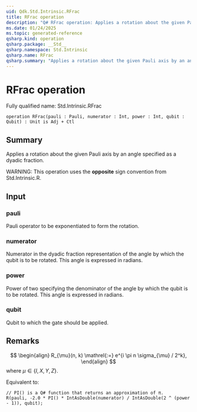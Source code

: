 ```yaml
---
uid: Qdk.Std.Intrinsic.RFrac
title: RFrac operation
description: "Q# RFrac operation: Applies a rotation about the given Pauli axis by an angle specified as a dyadic fraction.  WARNING: This operation uses the **opposite** sign convention from Std.Intrinsic.R."
ms.date: 01/24/2025
ms.topic: generated-reference
qsharp.kind: operation
qsharp.package: __Std__
qsharp.namespace: Std.Intrinsic
qsharp.name: RFrac
qsharp.summary: "Applies a rotation about the given Pauli axis by an angle specified as a dyadic fraction.  WARNING: This operation uses the **opposite** sign convention from Std.Intrinsic.R."
---
```


# RFrac operation

Fully qualified name: Std.Intrinsic.RFrac

```qsharp
operation RFrac(pauli : Pauli, numerator : Int, power : Int, qubit : Qubit) : Unit is Adj + Ctl
```

## Summary
Applies a rotation about the given Pauli axis by an angle specified
as a dyadic fraction.

WARNING:
This operation uses the **opposite** sign convention from
Std.Intrinsic.R.

## Input
### pauli
Pauli operator to be exponentiated to form the rotation.
### numerator
Numerator in the dyadic fraction representation of the angle
by which the qubit is to be rotated. This angle is expressed in radians.
### power
Power of two specifying the denominator of the angle by which
the qubit is to be rotated. This angle is expressed in radians.
### qubit
Qubit to which the gate should be applied.

## Remarks
$$
\begin{align}
    R_{\mu}(n, k) \mathrel{:=}
    e^{i \pi n \sigma_{\mu} / 2^k},
\end{align}
$$
where $\mu \in \{I, X, Y, Z\}$.

Equivalent to:
```qsharp
// PI() is a Q# function that returns an approximation of π.
R(pauli, -2.0 * PI() * IntAsDouble(numerator) / IntAsDouble(2 ^ (power - 1)), qubit);
```

